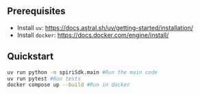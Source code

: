 
## Prerequisites

- Install `uv`: https://docs.astral.sh/uv/getting-started/installation/
- Install `docker`: https://docs.docker.com/engine/install/

## Quickstart

```bash
uv run python -m spiriSdk.main #Run the main code
uv run pytest #Run tests
docker compose up --build #Run in docker
```
